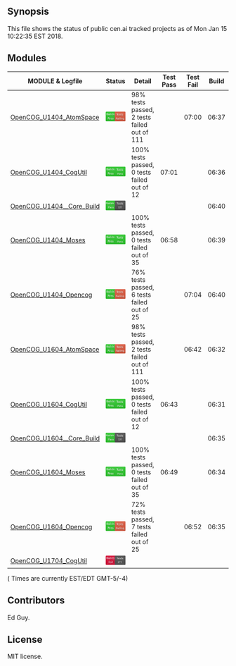 
## Synopsis

This file shows the status of public cen.ai tracked projects as of Mon Jan 15 10:22:35 EST 2018.

## Modules 

| MODULE & Logfile | Status | Detail | Test Pass | Test Fail| Build | Attempt|
| --- | --- | --- | --- | ---  | --- | --- | 
| [OpenCOG_U1404_AtomSpace](jobs/OpenCOG_U1404_AtomSpace.log) | ![Status](/images/TESTFAIL.svg) | 98% tests passed, 2 tests failed out of 111 |  | 07:00 | 06:37  | 07:00 |
| [OpenCOG_U1404_CogUtil](jobs/OpenCOG_U1404_CogUtil.log) | ![Status](/images/TESTPASS.svg) | 100% tests passed, 0 tests failed out of 12 | 07:01 |  | 06:36  | 07:01 |
| [OpenCOG_U1404__Core_Build](jobs/OpenCOG_U1404__Core_Build.log) | ![Status](/images/BUILDPASS.svg) |  |  |  | 06:40  | 06:40 |
| [OpenCOG_U1404_Moses](jobs/OpenCOG_U1404_Moses.log) | ![Status](/images/TESTPASS.svg) | 100% tests passed, 0 tests failed out of 35 | 06:58 |  | 06:39  | 06:58 |
| [OpenCOG_U1404_Opencog](jobs/OpenCOG_U1404_Opencog.log) | ![Status](/images/TESTFAIL.svg) | 76% tests passed, 6 tests failed out of 25 |  | 07:04 | 06:40  | 07:04 |
| [OpenCOG_U1604_AtomSpace](jobs/OpenCOG_U1604_AtomSpace.log) | ![Status](/images/TESTFAIL.svg) | 98% tests passed, 2 tests failed out of 111 |  | 06:42 | 06:32  | 06:42 |
| [OpenCOG_U1604_CogUtil](jobs/OpenCOG_U1604_CogUtil.log) | ![Status](/images/TESTPASS.svg) | 100% tests passed, 0 tests failed out of 12 | 06:43 |  | 06:31  | 06:43 |
| [OpenCOG_U1604__Core_Build](jobs/OpenCOG_U1604__Core_Build.log) | ![Status](/images/BUILDPASS.svg) |  |  |  | 06:35  | 06:35 |
| [OpenCOG_U1604_Moses](jobs/OpenCOG_U1604_Moses.log) | ![Status](/images/TESTPASS.svg) | 100% tests passed, 0 tests failed out of 35 | 06:49 |  | 06:34  | 06:49 |
| [OpenCOG_U1604_Opencog](jobs/OpenCOG_U1604_Opencog.log) | ![Status](/images/TESTFAIL.svg) | 72% tests passed, 7 tests failed out of 25 |  | 06:52 | 06:35  | 06:52 |
| [OpenCOG_U1704_CogUtil](jobs/OpenCOG_U1704_CogUtil.log) | ![Status](/images/INSTALLFAIL.svg) |  |  |  |   |  |

( Times are currently EST/EDT GMT-5/-4) 

## Contributors

Ed Guy.

## License

MIT license. 

